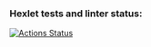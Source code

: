 ### Hexlet tests and linter status:
[![Actions Status](https://github.com/denzel-voin/js-starter-project-44/actions/workflows/hexlet-check.yml/badge.svg)](https://github.com/denzel-voin/js-starter-project-44/actions)